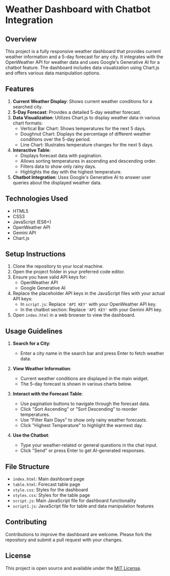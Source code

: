# Weather Dashboard with Chatbot Integration

## Overview

This project is a fully responsive weather dashboard that provides current weather information and a 5-day forecast for any city. It integrates with the OpenWeather API for weather data and uses Google's Generative AI for a chatbot feature. The dashboard includes data visualization using Chart.js and offers various data manipulation options.

## Features

1. **Current Weather Display**: Shows current weather conditions for a searched city.
2. **5-Day Forecast**: Provides a detailed 5-day weather forecast.
3. **Data Visualization**: Utilizes Chart.js to display weather data in various chart formats:
   - Vertical Bar Chart: Shows temperatures for the next 5 days.
   - Doughnut Chart: Displays the percentage of different weather conditions over the 5-day period.
   - Line Chart: Illustrates temperature changes for the next 5 days.
4. **Interactive Table**: 
   - Displays forecast data with pagination.
   - Allows sorting temperatures in ascending and descending order.
   - Filters data to show only rainy days.
   - Highlights the day with the highest temperature.
5. **Chatbot Integration**: Uses Google's Generative AI to answer user queries about the displayed weather data.

## Technologies Used

- HTML5
- CSS3
- JavaScript (ES6+)
- OpenWeather API
- Gemini API
- Chart.js

## Setup Instructions

1. Clone the repository to your local machine.
2. Open the project folder in your preferred code editor.
3. Ensure you have valid API keys for:
   - OpenWeather API
   - Google Generative AI
4. Replace the placeholder API keys in the JavaScript files with your actual API keys:
   - In `script.js`: Replace `'API KEY'` with your OpenWeather API key.
   - In the chatbot section: Replace `'API KEY'` with your Gemini API key.
5. Open `index.html` in a web browser to view the dashboard.

## Usage Guidelines

1. **Search for a City**: 
   - Enter a city name in the search bar and press Enter to fetch weather data.

2. **View Weather Information**:
   - Current weather conditions are displayed in the main widget.
   - The 5-day forecast is shown in various charts below.

3. **Interact with the Forecast Table**:
   - Use pagination buttons to navigate through the forecast data.
   - Click "Sort Ascending" or "Sort Descending" to reorder temperatures.
   - Use "Filter Rain Days" to show only rainy weather forecasts.
   - Click "Highest Temperature" to highlight the warmest day.

4. **Use the Chatbot**:
   - Type your weather-related or general questions in the chat input.
   - Click "Send" or press Enter to get AI-generated responses.

## File Structure

- `index.html`: Main dashboard page
- `table.html`: Forecast table page
- `style.css`: Styles for the dashboard
- `styles.css`: Styles for the table page
- `script.js`: Main JavaScript file for dashboard functionality
- `script1.js`: JavaScript file for table and data manipulation features

## Contributing

Contributions to improve the dashboard are welcome. Please fork the repository and submit a pull request with your changes.

## License

This project is open source and available under the [MIT License](LICENSE).
